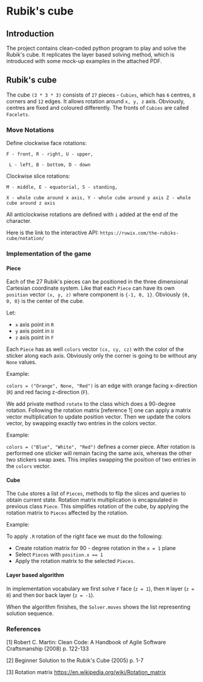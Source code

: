 # Rubik's cube

## Introduction

The project contains clean-coded python program to play and solve the Rubik's cube.
It replicates the layer based solving method, which is introduced with some mock-up
examples in the attached PDF.

## Rubik's cube
The cube `(3 * 3 * 3)` consists of `27` pieces - `Cubies`, which has `6` centres, `8` corners and `12` edges.
It allows rotation around `x, y, z` axis. Obviously, centres are fixed and coloured differently. The fronts of `Cubies` are called `Facelets`.

### Move Notations

Define clockwise face rotations:

`F - front, R - right, U - upper,`

` L - left, B - bottom, D - down`

Clockwise slice rotations:

 `M - middle, E - equatorial, S - standing,`

 `X - whole cube around x axis, Y - whole cube around y axis Z - whole cube around z axis`

All anticlockwise rotations are defined with `i` added at the end of the character. 

Here is the link to the interactive API: `https://ruwix.com/the-rubiks-cube/notation/`

### Implementation of the game

#### Piece

Each of the 27 Rubik's pieces can be positioned in the three dimensional Cartesian coordinate system. 
Like that each `Piece` can have its own `position` vector `(x, y, z)` where component is `{-1, 0, 1}`.
Obviously `{0, 0, 0}` is the center of the cube.

Let: 
- `x` axis point in `R`
- `y` axis point in `U`
- `z` axis point in `F`

Each `Piece` has as well `colors` vector `(cx, cy, cz)` with the color of the sticker along each axis.
Obviously only the corner is going to be without any `None` values.

Example:

`colors = ("Orange", None, "Red")` is an edge with orange facing x-direction (`R`) and red facing z-direction (`F`). 

We add private method `rotate` to the class which does a 90-degree rotation. Following the rotation matrix [reference 1]
one can apply a matrix vector multiplication to update position vector. Then we update the colors vector, by swapping exactly two entries in the colors vector.

Example:

`colors = ("Blue", "White", "Red")` defines a corner piece. After rotation is performed one sticker will remain facing the same axis, whereas the other two stickers swap axes.
This implies swapping the position of two entries in the `colors` vector.

#### Cube

The `Cube` stores a list of `Pieces`, methods to flip the slices and queries to obtain current state. Rotation matrix multiplication is encapsulated in previous class `Piece`.
This simplifies rotation of the cube, by applying the rotation matrix to `Pieces` affected by the rotation.

Example:

To apply `.R` rotation of the right face we must do the following:

- Create rotation matrix for 90 - degree rotation in the `x = 1` plane
- Select `Pieces` with `position.x == 1`
- Apply the rotation matrix to the selected `Pieces`.

#### Layer based algorithm

In implementation vocabulary we first solve
`F` face (`z = 1`), then `M` layer (`z = 0`) and then `D`or back layer (`z = -1`).

When the algorithm finishes, the `Solver.moves` shows the list representing solution sequence.

### References

[1] Robert C. Martin: Clean Code: A Handbook of Agile Software Craftsmanship (2008) p. 122-133

[2] Beginner Solution to the Rubik's Cube (2005) p. 1-7

[3] Rotation matrix https://en.wikipedia.org/wiki/Rotation_matrix


